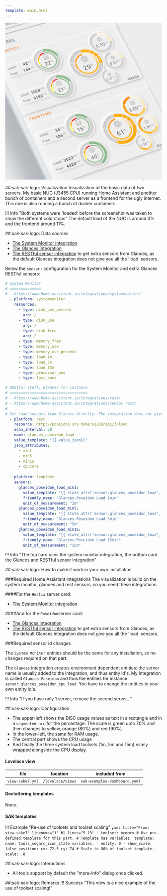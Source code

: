 ```yaml
---
template: main.html
---
```


![AmoebeLabs Swiss Army Knife Custom Card Example 7 - Servers]

##:sak-sak-logo: Visualization
Visualization of the basic data of two servers. My basic NUC (J3455 CPU) running Home Assistant and another bunch of containers and a second server as a frontend for the ugly internet. This one is also running a bunch of docker containers.

!!! Info "Both systems were 'loaded' before the screenshot was taken to show the different colorstops"
    The default load of the NUC is around 3% and the frontend around 11%.
    
##:sak-sak-logo: Data sources
- [The System Monitor integration](https://www.home-assistant.io/integrations/systemmonitor/)
- [The Glances integration](https://www.home-assistant.io/integrations/glances/)
- [The RESTful sensor integration](https://www.home-assistant.io/integrations/sensor.rest/) to get extra sensors from Glances, as the default Glances integration does not give you all the 'load' sensors.

Below the `sensor:` configuration for the System Monitor and extra Glances RESTful sensors:

```yaml title="System Monitor sensors" linenums="1"
# System Monitor
# ==============
# - https://www.home-assistant.io/integrations/systemmonitor/
  - platform: systemmonitor
    resources:
      - type: disk_use_percent
        arg: /
      - type: disk_use
        arg: /
      - type: disk_free
        arg: /
      - type: memory_free
      - type: memory_use
      - type: memory_use_percent    
      - type: load_1m
      - type: load_5m
      - type: load_15m
      - type: processor_use
      - type: last_boot

```
```yaml title="Extra Glances sensors" linenums="1"
# REStful stuff, Glances for instance
# ===================================
# - https://www.home-assistant.io/integrations/rest/
# - https://www.home-assistant.io/integrations/sensor.rest/
#
# Get Load sensors from Glances directly. The integration does not give them...
  - platform: rest
    resource: http://poseidon.srv.home:61208/api/3/load
    scan_interval: 60
    name: glances_poseidon_load
    value_template: "{{ value_json}}"
    json_attributes:
      - min1
      - min5
      - min15
      - cpucore

  - platform: template
    sensors:
      glances_poseidon_load_min1:
        value_template: "{{ state_attr('sensor.glances_poseidon_load', 'min1') }}"
        friendly_name: "Glances-Poseidon Load 1min"
        unit_of_measurement: "1m"
      glances_poseidon_load_min5:
        value_template: "{{ state_attr('sensor.glances_poseidon_load', 'min5') }}"
        friendly_name: "Glances-Poseidon Load 5min"
        unit_of_measurement: "5m"
      glances_poseidon_load_min15:
        value_template: "{{ state_attr('sensor.glances_poseidon_load', 'min15') }}"
        friendly_name: "Glances-Poseidon Load 15min"
        unit_of_measurement: "15m"
```

!!! Info "The top card uses the system monitor integration, the bottom card the Glances and RESTful sensor integration"

##:sak-sak-logo: How to make it work in your own installation

###Required Home Assistant integrations
The visualization is build on the system monitor, glances and rest sensors, so you need these integrations:

####For the `Hestia` server card:

- [The System Monitor integration](https://www.home-assistant.io/integrations/systemmonitor/)

####And for the `Poseidon`server card:
- [The Glances integration](https://www.home-assistant.io/integrations/glances/)
- [The RESTful sensor integration](https://www.home-assistant.io/integrations/sensor.rest/) to get extra sensors from Glances, as the default Glances integration does not give you all the 'load' sensors.

###Required sensor id changes

The `System Monitor` entities should be the same for any installation, so no changes required on that part.

The `Glances` integration creates environment dependent entities: the server name is usually added to the integration, and thus entity id's.
My integration is called `Glances-Poseidon` and thus the entities for instance `sensor.glances_poseidon_cpu_load`. You have to change the entities to your own entity id's.

!!! Info "If you have only 1 server, remove the second server..."

##:sak-sak-logo: Configuration
- The upper-left shows the DISC usage values as text in a rectangle and in a `segmented arc` for the percentage. The scale is green upto 70% and then changes to yellow, orange (80%) and red (90%).
- In the lower-left, the same for RAM usage.
- The central part shows the CPU usage
- And finally the three system load toolsets (1m, 5m and 15m) nicely wrapped alongside the CPU display.

#### Lovelace view
| file | location | included from |
| ---- | -------- | ------------- |
| `view-sake7.yml` | `/lovelace/views` | `sak-examples-dashboard.yaml`|

#### Decluttering templates
None.

#### SAK templates
!!! Example "Re-use of toolsets and toolset scaling"
    ```yaml title="From: view-sake7" linenums="1" hl_lines="5 13"
    - toolset: memory
      # Use pre-defined template for this part.
      # Template has variables.
      template:
        name: tools_segarc_icon_state
        variables:
          - entity: 0
          - show_scale: false
      position:
        cx: 72.5
        cy: 74
        # Scale to 80% of toolset template.
        scale: .8
    ```

##:sak-sak-logo: Interactions
- All tools support by default the "more-info" dialog once clicked.

##:sak-sak-logo: Remarks
!!! Success "This view is a nice example of the use of toolset scaling!"

<!-- Image references -->

[AmoebeLabs Swiss Army Knife Custom Card Example 7 - Servers]: ../assets/screenshots/sak-example-7.png "Swiss Army Knife Example 7 - Servers"